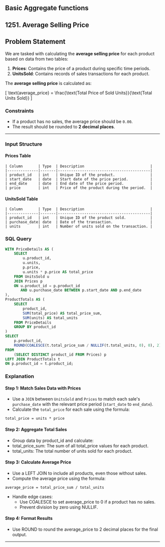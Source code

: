 ## Basic Aggregate functions

## 1251. Average Selling Price

## Problem Statement

We are tasked with calculating the **average selling price** for each product based on data from two tables:

1. **Prices**: Contains the price of a product during specific time periods.
2. **UnitsSold**: Contains records of sales transactions for each product.

The **average selling price** is calculated as:

\[
\text{average\_price} = \frac{\text{Total Price of Sold Units}}{\text{Total Units Sold}}
\]

### Constraints
- If a product has no sales, the average price should be `0.00`.
- The result should be rounded to **2 decimal places**.

---

### Input Structure

#### Prices Table
```table
| Column       | Type  | Description                              |
|--------------|-------|------------------------------------------|
| product_id   | int   | Unique ID of the product.                |
| start_date   | date  | Start date of the price period.          |
| end_date     | date  | End date of the price period.            |
| price        | int   | Price of the product during the period.  |
```

#### UnitsSold Table

```table
| Column       | Type  | Description                              |
|--------------|-------|------------------------------------------|
| product_id   | int   | Unique ID of the product sold.           |
| purchase_date| date  | Date of the transaction.                 |
| units        | int   | Number of units sold on the transaction. |
```

### SQL Query

```sql
WITH PriceDetails AS (
    SELECT 
        u.product_id,
        u.units,
        p.price,
        u.units * p.price AS total_price
    FROM UnitsSold u
    JOIN Prices p
    ON u.product_id = p.product_id
       AND u.purchase_date BETWEEN p.start_date AND p.end_date
),
ProductTotals AS (
    SELECT 
        product_id,
        SUM(total_price) AS total_price_sum,
        SUM(units) AS total_units
    FROM PriceDetails
    GROUP BY product_id
)
SELECT 
    p.product_id,
    ROUND(COALESCE(t.total_price_sum / NULLIF(t.total_units, 0), 0), 2) AS average_price
FROM 
    (SELECT DISTINCT product_id FROM Prices) p
LEFT JOIN ProductTotals t
ON p.product_id = t.product_id;
```

### Explanation

#### Step 1: Match Sales Data with Prices
- Use a `JOIN` between `UnitsSold` and `Prices` to match each sale's `purchase_date` with the relevant price period (`start_date` to `end_date`).
- Calculate the `total_price` for each sale using the formula:

```mdx
total_price = units * price
```


#### Step 2: Aggregate Total Sales
- Group data by product_id and calculate:
- total_price_sum: The sum of all total_price values for each product.
- total_units: The total number of units sold for each product.


#### Step 3: Calculate Average Price
- Use a LEFT JOIN to include all products, even those without sales.
- Compute the average price using the formula:

```mdx
average_price = total_price_sum / total_units
```

- Handle edge cases:
    - Use COALESCE to set average_price to 0 if a product has no sales.
    - Prevent division by zero using NULLIF.

#### Step 4: Format Results

- Use ROUND to round the average_price to 2 decimal places for the final output.

-----------------------------------------------------

